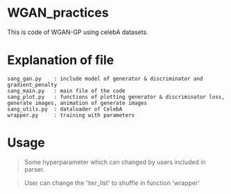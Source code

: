 # WGAN_practices
This is code of WGAN-GP using celebA datasets.

# Explanation of file
```
sang_gan.py    : include model of generator & discriminator and gradient_penalty
sang_main.py   : main file of the code 
sang_plot.py   : functions of plotting generator & discriminator loss, generate images, animation of generate images  
sang_utils.py  : dataloader of CelebA
wrapper.py     : training with parameters
```

# Usage

> Some hyperparameter which can changed by users included in parser. 

> User can change the 'iter_list' to shuffle in function 'wrapper'
